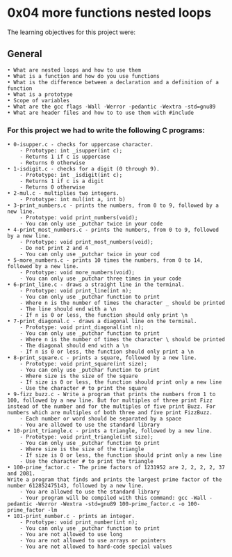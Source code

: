 # **0x04 more functions nested loops**

The learning objectives for this project were:

## **General**
	• What are nested loops and how to use them
	• What is a function and how do you use functions
	• What is the difference between a declaration and a definition of a function
	• What is a prototype
	• Scope of variables
	• What are the gcc flags -Wall -Werror -pedantic -Wextra -std=gnu89
	• What are header files and how to to use them with #include

### For this project we had to write the following C programs:
	• 0-isupper.c - checks for uppercase character.
		- Prototype: int _isupper(int c);
		- Returns 1 if c is uppercase
		- Returns 0 otherwise
	• 1-isdigit.c - checks for a digit (0 through 9).
		- Prototype: int _isdigit(int c);
		- Returns 1 if c is a digit
		- Returns 0 otherwise
	• 2-mul.c - multiplies two integers.
		- Prototype: int mul(int a, int b)
	• 3-print_numbers.c - prints the numbers, from 0 to 9, followed by a new line.
		- Prototype: void print_numbers(void);
		- You can only use _putchar twice in your code
	• 4-print_most_numbers.c - prints the numbers, from 0 to 9, followed by a new line.
		- Prototype: void print_most_numbers(void);
		- Do not print 2 and 4
		- You can only use _putchar twice in your cod
	• 5-more_numbers.c - prints 10 times the numbers, from 0 to 14, followed by a new line.
		- Prototype: void more_numbers(void);
		- You can only use _putchar three times in your code
	• 6-print_line.c - draws a straight line in the terminal.
		- Prototype: void print_line(int n);
		- You can only use _putchar function to print
		- Where n is the number of times the character _ should be printed
		- The line should end with a \n
		- If n is 0 or less, the function should only print \n
	• 7-print_diagonal.c - draws a diagonal line on the terminal.
		- Prototype: void print_diagonal(int n);
		- You can only use _putchar function to print
		- Where n is the number of times the character \ should be printed
		- The diagonal should end with a \n
		- If n is 0 or less, the function should only print a \n
	• 8-print_square.c - prints a square, followed by a new line.
		- Prototype: void print_square(int size);
		- You can only use _putchar function to print
		- Where size is the size of the square
		- If size is 0 or less, the function should print only a new line
		- Use the character # to print the square
	• 9-fizz_buzz.c - Write a program that prints the numbers from 1 to 100, followed by a new line. But for multiples of three print Fizz instead of the number and for the multiples of five print Buzz. For numbers which are multiples of both three and five print FizzBuzz.
		- Each number or word should be separated by a space
		- You are allowed to use the standard library
	• 10-print_triangle.c - prints a triangle, followed by a new line.
		- Prototype: void print_triangle(int size);
		- You can only use _putchar function to print
		- Where size is the size of the triangle
		- If size is 0 or less, the function should print only a new line
		- Use the character # to print the triangle
	• 100-prime_factor.c - The prime factors of 1231952 are 2, 2, 2, 2, 37 and 2081.
	Write a program that finds and prints the largest prime factor of the number 612852475143, followed by a new line.
		- You are allowed to use the standard library
		- Your program will be compiled with this command: gcc -Wall -pedantic -Werror -Wextra -std=gnu89 100-prime_factor.c -o 100-prime_factor -lm
	• 101-print_number.c - prints an integer. 
		- Prototype: void print_number(int n);
		- You can only use _putchar function to print
		- You are not allowed to use long
		- You are not allowed to use arrays or pointers
		- You are not allowed to hard-code special values


